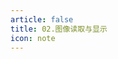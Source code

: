 ```yaml
---
article: false
title: 02.图像读取与显示
icon: note
---
```


















































